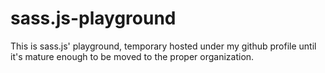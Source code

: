 # sass.js-playground
This is sass.js' playground, temporary hosted under my github profile until it's mature enough to be moved to the proper organization.
